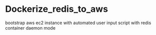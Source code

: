 # Dockerize_redis_to_aws


bootstrap aws ec2 instance with automated user input script with redis container daemon mode
